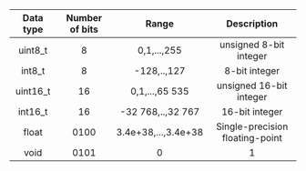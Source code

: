 | **Data type** | **Number of bits** |**Range** | **Description** |
| :-: | :-: | :-: | :-: |
| uint8_t | 8 | 0,1,...,255 | unsigned 8-bit integer |
| int8_t | 8 | -128,..,127| 8-bit integer |
| uint16_t | 16 | 0,1,...,65 535| unsigned 16-bit integer |
| int16_t | 16 | -32 768,..,32 767 | 16-bit integer |
| float | 0100 | 3.4e+38,...,3.4e+38 | Single-precision floating-point |
| void | 0101 | 0 | 1 |

